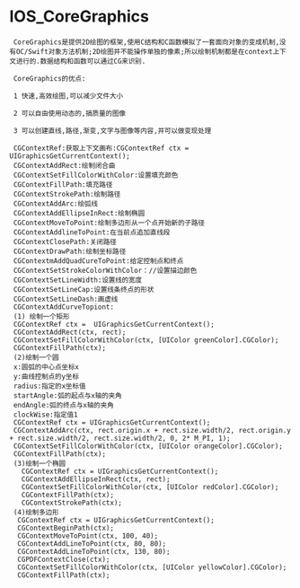 # IOS_CoreGraphics
     CoreGraphics是提供2D绘图的框架,使用C结构和C函数模拟了一套面向对象的变成机制,没有OC/Swift对象方法机制;2D绘图并不能操作单独的像素;所以绘制机制都是在context上下文进行的.数据结构和函数可以通过CG来识别.
    
     CoreGraphics的优点:
     
     1 快速,高效绘图,可以减少文件大小
     
     2 可以自由使用动态的,搞质量的图像
     
     3 可以创建直线,路径,渐变,文字与图像等内容,并可以做变现处理
     
     CGContextRef:获取上下文画布:CGContextRef ctx =  UIGraphicsGetCurrentContext();
     CGContextAddRect:绘制闭合曲
     CGContextSetFillColorWithColor:设置填充颜色
     CGContextFillPath:填充路径
     CGContextStrokePath:绘制路径
     CGContextAddArc:绘弧线 
     CGContextAddEllipseInRect:绘制椭圆
     CGContextMoveToPoint:绘制多边形从一个点开始新的子路径
     CGContextAddlineToPoint:在当前点追加直线段
     CGContextClosePath:关闭路径
     CGContextDrawPath:绘制坐标路径
     CGContextmAddQuadCureToPoint:给定控制点和终点
     CGContextSetStrokeColorWithColor：//设置描边颜色
     CGContextSetLineWidth:设置线的宽度
     CGContextSetLineCap:设置线条终点的形状
     CGContextSetLineDash:画虚线
     CGContextAddCurveTopiont:
     (1) 绘制一个矩形 
     CGContextRef ctx =  UIGraphicsGetCurrentContext();
     CGContextAddRect(ctx, rect);
     CGContextSetFillColorWithColor(ctx, [UIColor greenColor].CGColor);
     CGContextFillPath(ctx);
     (2)绘制一个圆
     x:圆弧的中心点坐标x
     y:曲线控制点的y坐标 
     radius:指定的x坐标值
     startAngle:弧的起点与x轴的夹角
     endAngle:弧的终点与x轴的夹角
     clockWise:指定值1
     CGContextRef ctx = UIGraphicsGetCurrentContext();
     CGContextAddArc(ctx, rect.origin.x + rect.size.width/2, rect.origin.y + rect.size.width/2, rect.size.width/2, 0, 2* M_PI, 1);
     CGContextSetFillColorWithColor(ctx, [UIColor orangeColor].CGColor);
     CGContextFillPath(ctx);
     (3)绘制一个椭圆
       CGContextRef ctx = UIGraphicsGetCurrentContext();
       CGContextAddEllipseInRect(ctx, rect);
       CGContextSetFillColorWithColor(ctx, [UIColor redColor].CGColor);
       CGContextFillPath(ctx);
       CGContextStrokePath(ctx);
     (4)绘制多边形
      CGContextRef ctx = UIGraphicsGetCurrentContext();
      CGContextBeginPath(ctx);
      CGContextMoveToPoint(ctx, 100, 40);
      CGContextAddLineToPoint(ctx, 80, 80);
      CGContextAddLineToPoint(ctx, 130, 80);
      CGPDFContextClose(ctx);
      CGContextSetFillColorWithColor(ctx, [UIColor yellowColor].CGColor);
      CGContextFillPath(ctx);



